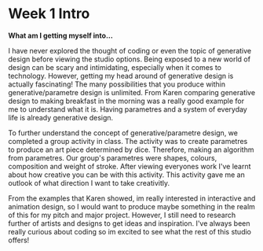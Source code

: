 # Week 1 Intro

__What am I getting myself into...__

I have never explored the thought of coding or even the topic of generative design before viewing the studio options. Being exposed to a new world of design can be scary and intimidating, especially when it comes to technology. However, getting my head around of generative design is actually fascinating! The many possibilities that you produce within generative/parametre design is unlimited. From Karen comparing generative design to making breakfast in the morning was a really good example for me to understand what it is. Having parametres and a system of everyday life is already generative design. 

To further understand the concept of generative/parametre design, we completed a group activity in class. The activity was to create parametres to produce an art piece determined by dice. Therefore, making an algorithm from parametres. Our group's parametres were shapes, colours, composition and weight of stroke. After viewing everyones work I've learnt about how creative you can be with this activity. This activity gave me an outlook of what direction I want to take creativitly. 

From the examples that Karen showed, im really interested in interactive and animation design, so I would want to produce maybe something in the realm of this for my pitch and major project. However, I still need to research further of artists and designs to get ideas and inspiration. I've always been really curious about coding so im excited to see what the rest of this studio offers!


